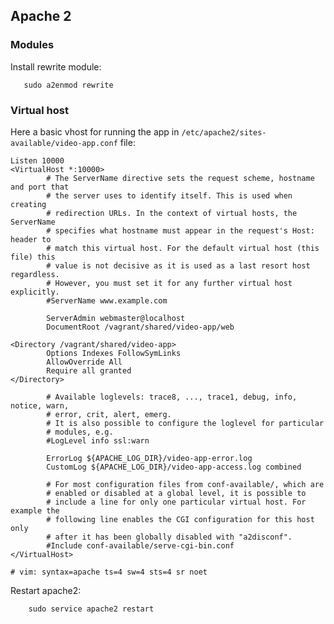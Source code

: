 ## Apache 2

### Modules
Install rewrite module: 
       
       sudo a2enmod rewrite

### Virtual host

Here a basic vhost for running the app in `/etc/apache2/sites-available/video-app.conf` file:

    Listen 10000
    <VirtualHost *:10000>
            # The ServerName directive sets the request scheme, hostname and port that
            # the server uses to identify itself. This is used when creating
            # redirection URLs. In the context of virtual hosts, the ServerName
            # specifies what hostname must appear in the request's Host: header to
            # match this virtual host. For the default virtual host (this file) this
            # value is not decisive as it is used as a last resort host regardless.
            # However, you must set it for any further virtual host explicitly.
            #ServerName www.example.com
    
            ServerAdmin webmaster@localhost
            DocumentRoot /vagrant/shared/video-app/web 
    
    <Directory /vagrant/shared/video-app>
            Options Indexes FollowSymLinks
            AllowOverride All
            Require all granted
    </Directory>
    
            # Available loglevels: trace8, ..., trace1, debug, info, notice, warn,
            # error, crit, alert, emerg.
            # It is also possible to configure the loglevel for particular
            # modules, e.g.
            #LogLevel info ssl:warn
    
            ErrorLog ${APACHE_LOG_DIR}/video-app-error.log
            CustomLog ${APACHE_LOG_DIR}/video-app-access.log combined
    
            # For most configuration files from conf-available/, which are
            # enabled or disabled at a global level, it is possible to
            # include a line for only one particular virtual host. For example the
            # following line enables the CGI configuration for this host only
            # after it has been globally disabled with "a2disconf".
            #Include conf-available/serve-cgi-bin.conf
    </VirtualHost>
    
    # vim: syntax=apache ts=4 sw=4 sts=4 sr noet
    

Restart apache2:
    
        sudo service apache2 restart 